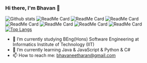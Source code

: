 ### Hi there, I'm Bhavan 👋

![Github stats](https://github-readme-stats.vercel.app/api?username=Bhavan24)
![ReadMe Card](https://github-readme-stats.vercel.app/api/pin/?username=Bhavan24&repo=ChatBot_with_python)
![ReadMe Card](https://github-readme-stats.vercel.app/api/pin/?username=Bhavan24&repo=ChatBot_with_python)
![ReadMe Card](https://github-readme-stats.vercel.app/api/pin/?username=Bhavan24&repo=ChatBot_with_python)
![ReadMe Card](https://github-readme-stats.vercel.app/api/pin/?username=Bhavan24&repo=ChatBot_with_python)
![ReadMe Card](https://github-readme-stats.vercel.app/api/pin/?username=Bhavan24&repo=ChatBot_with_python)
![ReadMe Card](https://github-readme-stats.vercel.app/api/pin/?username=Bhavan24&repo=ChatBot_with_python)
![ReadMe Card](https://github-readme-stats.vercel.app/api/pin/?username=Bhavan24&repo=ChatBot_with_python)
[![Top Langs](https://github-readme-stats.vercel.app/api/top-langs/?username=Bhavan24&langs_count=8)](https://github.com/Bhavan24/github-readme-stats)




- 🔭 I’m currently studying BEng(Hons) Software Engineering at Informatics Institute of Technology (IIT)
- 🌱 I’m currently learning Java & JavaScript & Python & C# 
- 📫 How to reach me: bhavaneetharan@gmail.com
